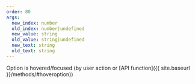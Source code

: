 ```yaml
---
order: 80
args:
  new_index: number
  old_index: number|undefined
  new_value: string
  old_value: string|undefined
  new_text: string
  old_text: string
---
```

Option is hovered/focused (by user action or [API function]({{ site.baseurl }}/methods/#hoveroption))
